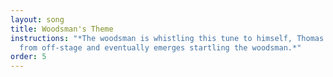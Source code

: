 ```yaml
---
layout: song
title: Woodsman's Theme
instructions: "*The woodsman is whistling this tune to himself, Thomas observes
  from off-stage and eventually emerges startling the woodsman.*"
order: 5
---
```

